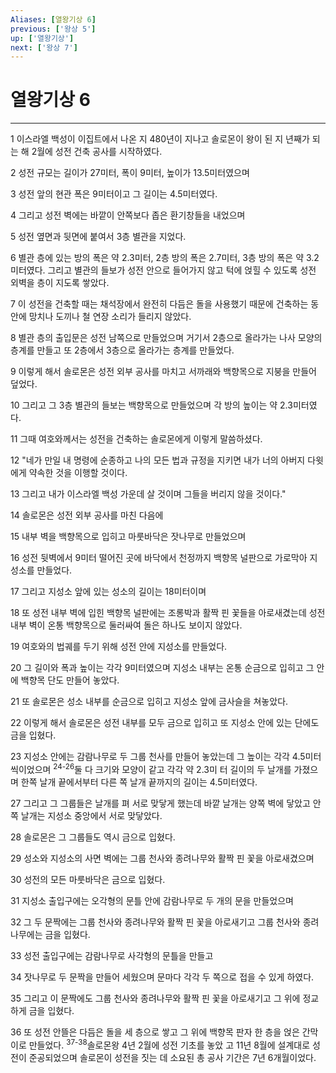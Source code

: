 ```yaml
---
Aliases: [열왕기상 6]
previous: ['왕상 5']
up: ['열왕기상']
next: ['왕상 7']
---
```

# 열왕기상 6

***


1 이스라엘 백성이 이집트에서 나온 지 480년이 지나고 솔로몬이 왕이 된 지 년째가 되는 해 2월에 성전 건축 공사를 시작하였다. 

2 성전 규모는 길이가 27미터, 폭이 9미터, 높이가 13.5미터였으며 

3 성전 앞의 현관 폭은 9미터이고 그 길이는 4.5미터였다. 

4 그리고 성전 벽에는 바깥이 안쪽보다 좁은 환기창들을 내었으며 

5 성전 옆면과 뒷면에 붙여서 3층 별관을 지었다. 

6 별관 층에 있는 방의 폭은 약 2.3미터, 2층 방의 폭은 2.7미터, 3층 방의 폭은 약 3.2미터였다. 그리고 별관의 들보가 성전 안으로 들어가지 않고 턱에 얹힐 수 있도록 성전 외벽을 층이 지도록 쌓았다. 

7 이 성전을 건축할 때는 채석장에서 완전히 다듬은 돌을 사용했기 때문에 건축하는 동안에 망치나 도끼나 철 연장 소리가 들리지 않았다. 

8 별관 층의 출입문은 성전 남쪽으로 만들었으며 거기서 2층으로 올라가는 나사 모양의 층계를 만들고 또 2층에서 3층으로 올라가는 층계를 만들었다. 

9 이렇게 해서 솔로몬은 성전 외부 공사를 마치고 서까래와 백향목으로 지붕을 만들어 덮었다. 

10 그리고 그 3층 별관의 들보는 백향목으로 만들었으며 각 방의 높이는 약 2.3미터였다. 

11 그때 여호와께서는 성전을 건축하는 솔로몬에게 이렇게 말씀하셨다. 

12 "네가 만일 내 명령에 순종하고 나의 모든 법과 규정을 지키면 내가 너의 아버지 다윗에게 약속한 것을 이행할 것이다. 

13 그리고 내가 이스라엘 백성 가운데 살 것이며 그들을 버리지 않을 것이다." 

14 솔로몬은 성전 외부 공사를 마친 다음에 

15 내부 벽을 백향목으로 입히고 마룻바닥은 잣나무로 만들었으며 

16 성전 뒷벽에서 9미터 떨어진 곳에 바닥에서 천정까지 백향목 널판으로 가로막아 지성소를 만들었다. 

17 그리고 지성소 앞에 있는 성소의 길이는 18미터이며 

18 또 성전 내부 벽에 입힌 백향목 널판에는 조롱박과 활짝 핀 꽃들을 아로새겼는데 성전 내부 벽이 온통 백향목으로 둘러싸여 돌은 하나도 보이지 않았다. 

19 여호와의 법궤를 두기 위해 성전 안에 지성소를 만들었다. 

20 그 길이와 폭과 높이는 각각 9미터였으며 지성소 내부는 온통 순금으로 입히고 그 안에 백향목 단도 만들어 놓았다. 

21 또 솔로몬은 성소 내부를 순금으로 입히고 지성소 앞에 금사슬을 쳐놓았다. 

22 이렇게 해서 솔로몬은 성전 내부를 모두 금으로 입히고 또 지성소 안에 있는 단에도 금을 입혔다. 

23 지성소 안에는 감람나무로 두 그룹 천사를 만들어 놓았는데 그 높이는 각각 4.5미터씩이었으며 <sup class="versenum">24-26</sup>둘 다 크기와 모양이 같고 각각 약 2.3미 터 길이의 두 날개를 가졌으며 한쪽 날개 끝에서부터 다른 쪽 날개 끝까지의 길이는 4.5미터였다. 

27 그리고 그 그룹들은 날개를 펴 서로 맞닿게 했는데 바깥 날개는 양쪽 벽에 닿았고 안쪽 날개는 지성소 중앙에서 서로 맞닿았다. 

28 솔로몬은 그 그룹들도 역시 금으로 입혔다. 

29 성소와 지성소의 사면 벽에는 그룹 천사와 종려나무와 활짝 핀 꽃을 아로새겼으며 

30 성전의 모든 마룻바닥은 금으로 입혔다. 

31 지성소 출입구에는 오각형의 문틀 안에 감람나무로 두 개의 문을 만들었으며 

32 그 두 문짝에는 그룹 천사와 종려나무와 활짝 핀 꽃을 아로새기고 그룹 천사와 종려나무에는 금을 입혔다. 

33 성전 출입구에는 감람나무로 사각형의 문틀을 만들고 

34 잣나무로 두 문짝을 만들어 세웠으며 문마다 각각 두 쪽으로 접을 수 있게 하였다. 

35 그리고 이 문짝에도 그룹 천사와 종려나무와 활짝 핀 꽃을 아로새기고 그 위에 정교하게 금을 입혔다. 

36 또 성전 안뜰은 다듬은 돌을 세 층으로 쌓고 그 위에 백향목 판자 한 층을 얹은 간막이로 만들었다. <sup class="versenum">37-38</sup>솔로몬왕 4년 2월에 성전 기초를 놓았 고 11년 8월에 설계대로 성전이 준공되었으며 솔로몬이 성전을 짓는 데 소요된 총 공사 기간은 7년 6개월이었다.
